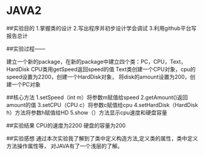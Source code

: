 # JAVA2

##实验目的
1.掌握类的设计
2.写出程序并初步设计学会调试
3.利用github平台写报告总计

##实验过程——

建立一个新的package，在新的package中建立四个类：PC，CPU，Text，HardDisk 
CPU类用getSpeed返回speed的值 
Text类创建一个CPU对象，cpu的speed设置为2200，创建一个HardDisk对象，
将disk的amount设置为200，创建一个PC对象

##核心方法 
1.setSpeed（int m）将参数m赋值给speed
2.getAmount()返回amount的值
3.setCPU（CPU c）将参数c赋值给cpu
4.setHardDisk（HardDisk h）方法将参数h赋值给HD
5.show（）方法显示cpu速度和硬盘容量

##实验结果
CPU的速度为2200
硬盘的容量为200

##实验感想
通过本次实验我了解到了类中定义构造方法,定义类的属性，类中定义方法操作属性等，
对JAVA有了一个浅层的了解。
